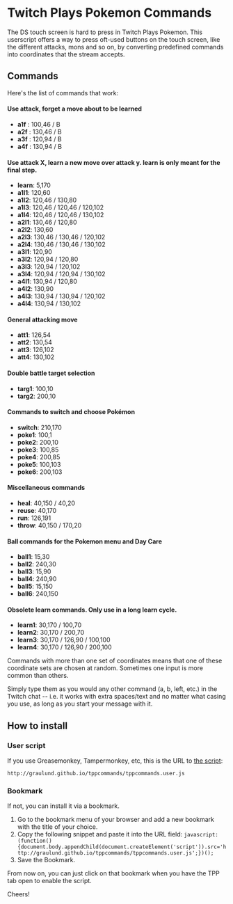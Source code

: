 # Twitch Plays Pokemon Commands

The DS touch screen is hard to press in Twitch Plays Pokemon. This userscript offers a way to press oft-used buttons on the touch screen, like the different attacks, mons and so on, by converting predefined commands into coordinates that the stream accepts.

## Commands
Here's the list of commands that work:

#### Use attack, forget a move about to be learned 
* **a1f** : 100,46 / B
* **a2f** : 130,46 / B
* **a3f** : 120,94 / B
* **a4f** : 130,94 / B

#### Use attack X, learn a new move over attack y. learn is only meant for the final step. 
* **learn**: 5,170 
* **a1l1**: 120,60
* **a1l2**: 120,46 / 130,80
* **a1l3**: 120,46 / 120,46 / 120,102
* **a1l4**: 120,46 / 120,46 / 130,102
* **a2l1**: 130,46 / 120,80
* **a2l2**: 130,60
* **a2l3**: 130,46 / 130,46 / 120,102
* **a2l4**: 130,46 / 130,46 / 130,102
* **a3l1**: 120,90
* **a3l2**: 120,94 / 120,80
* **a3l3**: 120,94 / 120,102
* **a3l4**: 120,94 / 120,94 / 130,102
* **a4l1**: 130,94 / 120,80
* **a4l2**: 130,90
* **a4l3**: 130,94 / 130,94 / 120,102
* **a4l4**: 130,94 / 130,102
 
#### General attacking move 
* **att1**:   126,54
* **att2**:   130,54
* **att3**:   126,102
* **att4**:   130,102

#### Double battle target selection
* **targ1**: 100,10
* **targ2**: 200,10

#### Commands to switch and choose Pokémon 
* **switch**: 210,170
* **poke1**:  100,1
* **poke2**:  200,10
* **poke3**:  100,85
* **poke4**:  200,85
* **poke5**:  100,103
* **poke6**:  200,103

#### Miscellaneous commands 
* **heal**:   40,150 / 40,20
* **reuse**:  40,170
* **run**:    126,191
* **throw**:  40,150 / 170,20

#### Ball commands for the Pokemon menu and Day Care
* **ball1**: 15,30
* **ball2**: 240,30
* **ball3**: 15,90
* **ball4**: 240,90
* **ball5**: 15,150
* **ball6**: 240,150

#### Obsolete learn commands.  Only use in a long learn cycle.
* **learn1**: 30,170 / 100,70
* **learn2**: 30,170 / 200,70
* **learn3**: 30,170 / 126,90 / 100,100
* **learn4**: 30,170 / 126,90 / 200,100


Commands with more than one set of coordinates means that one of these coordinate sets are chosen at random.  Sometimes one input is more common than others.

Simply type them as you would any other command (a, b, left, etc.) in the Twitch chat -- i.e. it works with extra spaces/text and no matter what casing you use, as long as you start your message with it.

## How to install

### User script

If you use Greasemonkey, Tampermonkey, etc, this is the URL to [the script](http://graulund.github.io/tppcommands/tppcommands.user.js):

`http://graulund.github.io/tppcommands/tppcommands.user.js`

### Bookmark

If not, you can install it via a bookmark.

1. Go to the bookmark menu of your browser and add a new bookmark with the title of your choice.
2. Copy the following snippet and paste it into the URL field: `javascript:(function(){document.body.appendChild(document.createElement('script')).src='http://graulund.github.io/tppcommands/tppcommands.user.js';})();`
3. Save the Bookmark.

From now on, you can just click on that bookmark when you have the TPP tab open to enable the script.

Cheers!
